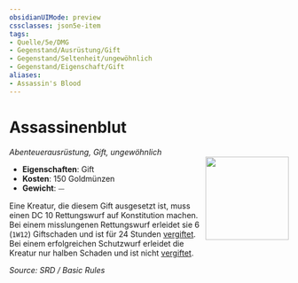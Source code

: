 ```yaml
---
obsidianUIMode: preview
cssclasses: json5e-item
tags:
- Quelle/5e/DMG
- Gegenstand/Ausrüstung/Gift
- Gegenstand/Seltenheit/ungewöhnlich
- Gegenstand/Eigenschaft/Gift
aliases:
- Assassin's Blood
---
```

# Assassinenblut
*Abenteuerausrüstung, Gift, ungewöhnlich*  
<img src="Symbolik/Gegenstände.webp" align="right" width="150">

- **Eigenschaften**: Gift
- **Kosten**: 150 Goldmünzen
- **Gewicht**: ⏤

Eine Kreatur, die diesem Gift ausgesetzt ist, muss einen DC 10 Rettungswurf auf Konstitution machen. Bei einem misslungenen Rettungswurf erleidet sie 6 (`1W12`) Giftschaden und ist für 24 Stunden [vergiftet](rules/conditions.md#poisoned). Bei einem erfolgreichen Schutzwurf erleidet die Kreatur nur halben Schaden und ist nicht [vergiftet](rules/conditions.md#poisoned).

*Source: SRD / Basic Rules*